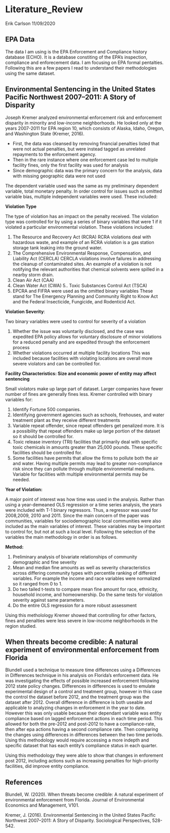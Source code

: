 Literature\_Review
================
Erik Carlson
11/09/2020

## EPA Data

The data I am using is the EPA Enforcement and Compliance history
database (ECHO). It is a database constiting of the EPA’s inspection,
compliance and enforecement data. I am focusing on EPA formal
pentalties. Following this are a few papers I read to understand their
methodologies using the same dataset.

## Environmental Sentencing in the United States Pacific Northwest 2007–2011: A Story of Disparity

Joseph Kremer analyzed environmental enforcement risk and enforcement
disparity in minority and low-income neighborhoods. He looked only at
the years 2007-2011 for EPA region 10, which consists of Alaska, Idaho,
Oregon, and Washington State (Kremer, 2016).

  - First, the data was cleansed by removing financial penalties listed
    that were not actual penalties, but were instead tagged as unrelated
    repayments to the enforcement agency.  
  - Then in the rare instance where one enforcement case led to multiple
    facility fines, only the first facility was used for analysis
  - Since demographic data was the primary concern for the analysis,
    data with missing geographic data were not used

The dependent variable used was the same as my preliminary dependent
variable, total monetary penalty. In order control for issues such as
omitted variable bias, multiple independent variables were used. These
included:

**Violation Type**

The type of violation has an impact on the penalty received. The
violation type was controlled for by using a series of binary variables
that were 1 if it violated a particular environmental violation. These
violations included:

1.  The Resource and Recovery Act (RCRA) RCRA violations deal with
    hazardous waste, and example of an RCRA violation is a gas station
    storage tank leaking into the ground water.
2.  The Comprehensive Environmental Response, Compensation, and
    Liability Act (CERCLA) CERCLA violations involve failures in
    addressing the cleanup of contaminated sites. An example of a
    violation is not notifying the relevant authorities that chemical
    solvents were spilled in a nearby storm drain.
3.  Clean Air Act (CAA)
4.  Clean Water Act (CWA) 5.. Toxic Substances Control Act (TSCA)
5.  EPCRA and FIFRA were used as the omitted binary variables These
    stand for The Emergency Planning and Community Right to Know Act and
    the Federal Insecticide, Fungicide, and Rodenticid Act.

**Violation Severity**:

Two binary variables were used to control for severity of a violation

1.  Whether the issue was voluntarily disclosed, and the case was
    expedited EPA policy allows for voluntary disclosure of minor
    violations for a reduced penalty and are expedited through the
    enforcement process
2.  Whether violations occurred at multiple facility locations This was
    included because facilities with violating locations are overall
    more severe violators and can be controlled for.

**Facility Characteristics: Size and economic power of entity may affect
sentencing**

Small violators make up large part of dataset. Larger companies have
fewer number of fines are generally fines less. Kremer controlled with
binary variables for:

1.  Identify Fortune 500 companies.
2.  Identifying government agencies such as schools, firehouses, and
    water treatment plant as they receive different treatments
3.  Variable repeat offender, since repeat offenders get penalized more.
    It is a possibility that repeat offenders make up large portion of
    the dataset so it should be controlled for.
4.  Toxic release inventory (TRI) facilities that primarily deal with
    specific toxic chemicals in amounts greater than 25,000 pounds.
    These specific facilities should be controlled for.
5.  Some facilities have permits that allow the firms to pollute both
    the air and water. Having multiple permits may lead to greater
    non-compliance risk since they can pollute through multiple
    environmental mediums. Variable for facilities with multiple
    environmental permits may be needed.

**Year of Violation:**

A major point of interest was how time was used in the analysis. Rather
than using a year-demeaned OLS regression or a time series analysis, the
years were included with T-1 binary regressors. Thus, a regressor was
used for 2008,2009, 2010 and 2011. Since the main concern of the paper
was communities, variables for sociodemographic local communities were
also included as the main variables of interest. These variables may be
important to control for, but not at such a local level. Following the
selection of the variables the main methodology in order is as follows.

**Method:**

1.  Preliminary analysis of bivariate relationships of community
    demographic and fine severity
2.  Mean and median fine amounts as well as severity characteristics
    across differing community types with percentile ranking of
    different variables. For example the income and race variables were
    normalized so it ranged from 0 to 1.
3.  Do two tailed t-tests to compare mean fine amount for race,
    ethnicity, household income, and homeownership. Do the same tests
    for violation severity against same parameters.
4.  Do the entire OLS regression for a more robust assessment

Using this metholology Kremer showed that controlling for other factors,
fines and penalties were less severe in low-income neighborhoods in the
region studied.

## When threats become credible: A natural experiment of environmental enforcement from Florida

Blundell used a technique to measure time differences using a
Differences in Differences technique in his analysis on Florida’s
enforcement data. He was investigating the effects of possible increased
enforcement following 2012 state policy changes. Differences in
differences is used to emulate experimental design of a control and
treatment group, however in this case the control the dataset before
2012, and the treatment group was the dataset after 2012. Overall
difference in difference is both useable and applicable to analyzing
changes in enforcement in the year to date. However this was only usable
because their dependant variable was entity compliance based on lagged
enforcement actions in each time period. This allowed for both the
pre-2012 and post-2012 to have a compliance-rate, then after epa actions
having a second compliance rate. Then comparing the changes using
differences in differences between the two time periods. Using this
methodology would require accessing a more indepth and specific dataset
that has each entity’s compliance status in each quarter.

Using this methodology they were able to show that changes in enforement
post 2012, including actions such as increasing penalties for
high-priority facilities, did improve entity compliance.

## References

Blundell, W. (2020). When threats become credible: A natural experiment
of environmental enforcement from Florida. Journal of Environmental
Economics and Management, V101.

Kremer, J. (2016). Environmental Sentencing in the United States Pacific
Northwest 2007–2011: A Story of Disparity. Sociological Perspectives,
528-542.
